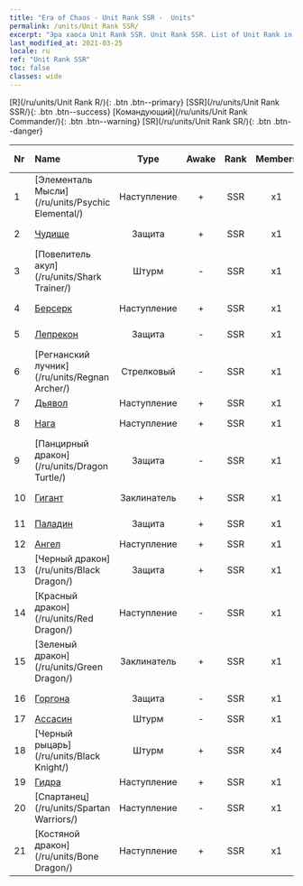 ```yaml
---
title: "Era of Chaos - Unit Rank SSR -  Units"
permalink: /units/Unit Rank SSR/
excerpt: "Эра хаоса Unit Rank SSR. Unit Rank SSR. List of Unit Rank in Era of Chaos"
last_modified_at: 2021-03-25
locale: ru
ref: "Unit Rank SSR"
toc: false
classes: wide
---
```

 [R](/ru/units/Unit Rank R/){: .btn .btn--primary} [SSR](/ru/units/Unit Rank SSR/){: .btn .btn--success} [Командующий](/ru/units/Unit Rank Commander/){: .btn .btn--warning} [SR](/ru/units/Unit Rank SR/){: .btn .btn--danger} 

  | Nr |         Name        |   Type   | Awake |    Rank   |   Members     |  Stars  | Exclusive | Attack  |     HP    |  Awaken Name  |
  |:---|:--------------------|:--------:|:-----:|:---------:|:-------------:|:-------:|:---------:|:-------:|:---------:|:--------------|
  | 1 | [Элементаль Мысли](/ru/units/Psychic Elemental/) | Наступление | + | SSR | x1 | <i class="fas fa-star"/><i class="fas fa-star"/><i class="fas fa-star"/> | - | 212.0 | 1749 |  Элементаль Магии  |
  | 2 | [Чудище](/ru/units/Behemoth/) | Защита | + | SSR | x1 | <i class="fas fa-star"/><i class="fas fa-star"/><i class="fas fa-star"/> | - | 407.3 | 10182 |  Древнее чудище  |
  | 3 | [Повелитель акул](/ru/units/Shark Trainer/) | Штурм | - | SSR | x1 | <i class="fas fa-star"/><i class="fas fa-star"/><i class="fas fa-star"/> | - | 792.0 | 5430 |  Разбойники на акулах  |
  | 4 | [Берсерк](/ru/units/Berserker/) | Наступление | + | SSR | x1 | <i class="fas fa-star"/><i class="fas fa-star"/><i class="fas fa-star"/> | - | 678.8 | 5317 |  Ревун смерти  |
  | 5 | [Лепрекон](/ru/units/Leprechaun/) | Защита | - | SSR | x1 | <i class="fas fa-star"/><i class="fas fa-star"/><i class="fas fa-star"/> | - | 134.5 | 3162 |  Хранитель древа  |
  | 6 | [Регнанский лучник](/ru/units/Regnan Archer/) | Стрелковый | - | SSR | x1 | <i class="fas fa-star"/><i class="fas fa-star"/><i class="fas fa-star"/> | - | 235.5 | 1245 |   -   |
  | 7 | [Дьявол](/ru/units/Devil/) | Наступление | + | SSR | x1 | <i class="fas fa-star"/><i class="fas fa-star"/><i class="fas fa-star"/> | - | 792.0 | 5431 |  Архидьявол  |
  | 8 | [Нага](/ru/units/Naga/) | Наступление | + | SSR | x1 | <i class="fas fa-star"/><i class="fas fa-star"/><i class="fas fa-star"/> | + | 79.4 | 811 |  Королева нага  |
  | 9 | [Панцирный дракон](/ru/units/Dragon Turtle/) | Защита | - | SSR | x1 | <i class="fas fa-star"/><i class="fas fa-star"/><i class="fas fa-star"/> | - | 362.0 | 12000 |  Древний панцирный дракон  |
  | 10 | [Гигант](/ru/units/Giant/) | Заклинатель | + | SSR | x1 | <i class="fas fa-star"/><i class="fas fa-star"/><i class="fas fa-star"/> | - | 792.0 | 5431 |  Вестник грома  |
  | 11 | [Паладин](/ru/units/Paladin/) | Защита | + | SSR | x1 | <i class="fas fa-star"/><i class="fas fa-star"/><i class="fas fa-star"/> | - | 128.0 | 2589 |  Высший паладин  |
  | 12 | [Ангел](/ru/units/Angel/) | Наступление | + | SSR | x1 | <i class="fas fa-star"/><i class="fas fa-star"/><i class="fas fa-star"/> | - | 792.0 | 5431 |  Архангел  |
  | 13 | [Черный дракон](/ru/units/Black Dragon/) | Защита | + | SSR | x1 | <i class="fas fa-star"/><i class="fas fa-star"/><i class="fas fa-star"/> | - | 430.0 | 8712 |  Король черных драконов  |
  | 14 | [Красный дракон](/ru/units/Red Dragon/) | Наступление | - | SSR | x1 | <i class="fas fa-star"/><i class="fas fa-star"/><i class="fas fa-star"/> | - | 769.3 | 5431 |   -   |
  | 15 | [Зеленый дракон](/ru/units/Green Dragon/) | Заклинатель | + | SSR | x1 | <i class="fas fa-star"/><i class="fas fa-star"/><i class="fas fa-star"/> | - | 1018.2 | 4525 |  Золотой дракон  |
  | 16 | [Горгона](/ru/units/Gorgon/) | Защита | - | SSR | x1 | <i class="fas fa-star"/><i class="fas fa-star"/><i class="fas fa-star"/> | - | 121.1 | 3094 |  Могучая горгона  |
  | 17 | [Ассасин](/ru/units/Assassin/) | Штурм | - | SSR | x1 | <i class="fas fa-star"/><i class="fas fa-star"/><i class="fas fa-star"/> | - | 269.0 | 2119 |   -   |
  | 18 | [Черный рыцарь](/ru/units/Black Knight/) | Штурм | + | SSR | x4 | <i class="fas fa-star"/><i class="fas fa-star"/><i class="fas fa-star"/> | + | 115.8 | 910 |  Зловещий рыцарь  |
  | 19 | [Гидра](/ru/units/Hydra/) | Наступление | + | SSR | x1 | <i class="fas fa-star"/><i class="fas fa-star"/><i class="fas fa-star"/> | - | 769.3 | 5770 |  Гидра хаоса  |
  | 20 | [Спартанец](/ru/units/Spartan Warriors/) | Наступление | - | SSR | x1 | <i class="fas fa-star"/><i class="fas fa-star"/><i class="fas fa-star"/> | - | 216.0 | 2825 |   -   |
  | 21 | [Костяной дракон](/ru/units/Bone Dragon/) | Наступление | + | SSR | x1 | <i class="fas fa-star"/><i class="fas fa-star"/><i class="fas fa-star"/> | - | 758.0 | 5770 |  Призрачный дракон  |
